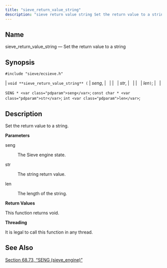 ```yaml
---
title: "sieve_return_value_string"
description: "sieve return value string Set the return value to a string void sieve return value string seng str len SENG seng const char str int len Set the return value to a string seng The Sieve engine state str The string return value len The length of the string This..."
---
```


<a name="apis.sieve_return_value_string"></a> 
## Name

sieve_return_value_string — Set the return value to a string

## Synopsis

`#include "sieve/ecsieve.h"`

| `void **sieve_return_value_string** (` | <var class="pdparam">seng</var>, |   |
|   | <var class="pdparam">str</var>, |   |
|   | <var class="pdparam">len</var>`)`; |   |

`SENG * <var class="pdparam">seng</var>`;
`const char * <var class="pdparam">str</var>`;
`int <var class="pdparam">len</var>`;<a name="idp60634208"></a> 
## Description

Set the return value to a string.

**<a name="idp60635424"></a> Parameters**

<dl class="variablelist">

<dt>seng</dt>

<dd>

The Sieve engine state.

</dd>

<dt>str</dt>

<dd>

The string return value.

</dd>

<dt>len</dt>

<dd>

The length of the string.

</dd>

</dl>

**<a name="idp60641808"></a> Return Values**

This function returns void.

**<a name="idp60642720"></a> Threading**

It is legal to call this function in any thread.

<a name="idp60644144"></a> 
## See Also

[Section 68.73, “SENG (sieve_engine)”](structs.seng "68.73. SENG (sieve_engine)")
